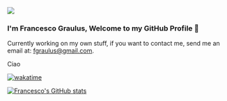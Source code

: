 <img src="https://i.ibb.co/HdXCsZ8/New-Project-2.png">

### I'm Francesco Graulus, Welcome to my GitHub Profile 👋

Currently working on my own stuff, if you want to contact me, send me an email at: fgraulus@gmail.com.

Ciao

[![wakatime](https://wakatime.com/badge/user/48208030-1e5f-4ff6-8fa0-0b51302b6ccf.svg)](https://wakatime.com/@48208030-1e5f-4ff6-8fa0-0b51302b6ccf)

[![Francesco's GitHub stats](https://github-readme-stats.vercel.app/api?username=foonkg)](https://github.com/FoonkG)
